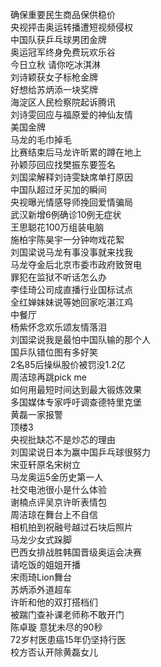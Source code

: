 确保重要民生商品保供稳价  
央视抨击奥运转播遭短视频侵权  
中国队获乒乓球男团金牌  
奥运冠军终身免费玩欢乐谷  
今日立秋 请你吃冰淇淋  
刘诗颖获女子标枪金牌  
好想给苏炳添一块奖牌  
海淀区人民检察院起诉腾讯  
刘诗雯回应与福原爱的神仙友情  
美国金牌  
马龙的毛巾掉毛  
比赛结束后马龙许昕累的蹲在地上  
孙颖莎回应找樊振东要签名  
刘国梁解释刘诗雯缺席单打原因  
中国队超过牙买加的瞬间  
央视曝光情感导师挽回爱情骗局  
武汉新增6例确诊10例无症状  
王思聪花100万组装电脑  
施柏宇陈昊宇一分钟吻戏花絮  
刘国梁说马龙有事没事就来找我  
马龙夺金后北京市委市政府致贺电  
罪犯在监狱不听话怎么办  
李佳琦公司成直播行业国标试点  
全红婵妹妹说等她回家吃湛江鸡  
中餐厅  
杨紫怀念欢乐颂友情落泪  
刘国梁说我是最怕中国队输的那个人  
国乒队错位图有多好笑  
2名85后操纵股价被罚没1.2亿  
周洁琼再跳pick me  
如何用最短时间达到最大锻炼效果  
多国媒体专家呼吁调查德特里克堡  
黄磊一家报警  
顶楼3  
央视批缺芯不是炒芯的理由  
刘国梁说日本为赢中国乒乓球很努力  
宋亚轩原名宋树立  
马龙奥运5金历史第一人  
社交电池很小是什么体验  
谢楠点评吴京许昕表情包  
周洁琼在舞台上不自信  
相机拍到祝融号越过石块后照片  
马龙少女式跺脚  
巴西女排战胜韩国晋级奥运会决赛  
请吃饭的姐姐开播  
宋雨琦Lion舞台  
苏炳添外道超车  
许昕和他的双打搭档们  
被踹门查补课老师称不敢开门  
陈卓璇 意犹未尽的90秒  
72岁村医患癌15年仍坚持行医  
校方否认开除黄磊女儿  
